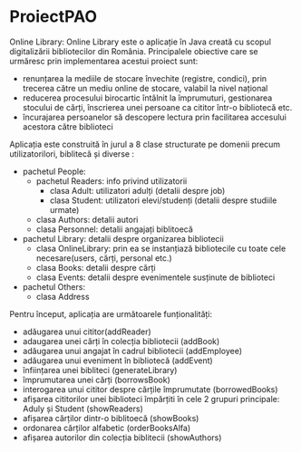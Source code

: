 # ProiectPAO

Online Library:
Online Library este o aplicație în Java creată cu scopul digitalizării bibliotecilor din România. 
Principalele obiective care se urmăresc prin implementarea acestui proiect sunt:
 - renunțarea la mediile de stocare învechite (registre, condici), prin trecerea către un mediu online de stocare, valabil la nivel național
 - reducerea procesului birocartic întâlnit la împrumuturi, gestionarea stocului de cărți, înscrierea unei persoane ca cititor într-o bibliotecă etc.
 - încurajarea persoanelor să descopere lectura prin facilitarea accesului acestora către biblioteci
 
Aplicația este construită în jurul a 8 clase structurate pe domenii precum utilizatorilori, biblitecă și diverse :
 - pachetul People:
      - pachetul Readers: info privind utilizatorii
         - clasa Adult: utilizatori adulți (detalii despre job)
         - clasa Student: utilizatori elevi/studenți (detalii despre studiile urmate)
      - clasa Authors: detalii autori
      - clasa Personnel: detalii angajați biblitoecă
 - pachetul Library: detalii despre organizarea bibliotecii
      - clasa OnlineLibrary: prin ea se instanțiază bibliotecile cu toate cele necesare(users, cărți, personal etc.)
      - clasa Books: detalii despre cărți
      - clasa Events: detalii despre evenimentele susținute de biblioteci
 - pachetul Others:
      - clasa Address 
      
Pentru început, aplicația are următoarele funționalități:
 - adăugarea unui cititor(addReader)
 - adaugarea unei cărți în colecția bibliotecii (addBook)
 - adăugarea unui angajat în cadrul bibliotecii (addEmployee)
 - adăugarea unui eveniment în bibliotecă (addEvent)
 - înființarea unei bibliteci (generateLibrary)
 - împrumutarea unei cărți (borrowsBook)
 - interogarea unui cititor despre cărțile împrumutate (borrowedBooks)
 - afișarea cititorilor unei biblioteci împărțiti în cele 2 grupuri principale: Aduly și Student (showReaders)
 - afișarea cărților dintr-o biblitoecă (showBooks)
 - ordonarea cărților alfabetic (orderBooksAlfa)
 - afișarea autorilor din colecția biblitecii (showAuthors)  
